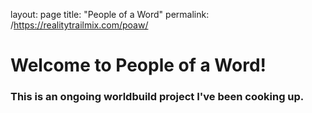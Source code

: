 layout: page
title: "People of a Word"
permalink: /https://realitytrailmix.com/poaw/

# Welcome to People of a Word!
### This is an ongoing worldbuild project I've been cooking up.
